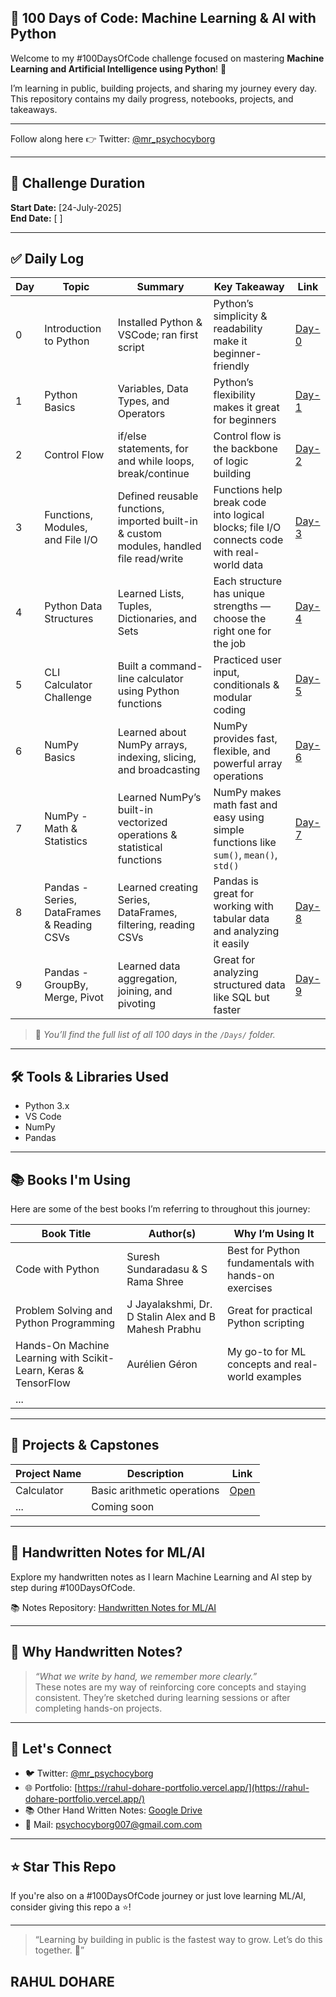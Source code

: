 ## 🧠 100 Days of Code: Machine Learning & AI with Python

Welcome to my #100DaysOfCode challenge focused on mastering **Machine Learning and Artificial Intelligence using Python**! 🚀

I’m learning in public, building projects, and sharing my journey every day. This repository contains my daily progress, notebooks, projects, and takeaways.

---

Follow along here 👉 Twitter: [@mr_psychocyborg](https://twitter.com/mr_psychocyborg)

---

## 📅 Challenge Duration

**Start Date:** [24-July-2025]  
**End Date:** [ ]  

---

## ✅ Daily Log

| Day | Topic                               | Summary                                                 | Key Takeaway                                                 | Link                 |
|-----|-------------------------------------|---------------------------------------------------------|--------------------------------------------------------------|----------------------|
| 0	  | Introduction to Python	            | Installed Python & VSCode; ran first script	          | Python’s simplicity & readability make it beginner-friendly  | [Day-0](Days/Day-0/) |
| 1   | Python Basics                       | Variables, Data Types, and Operators                    | Python’s flexibility makes it great for beginners            | [Day-1](Days/Day-1/) |
| 2   | Control Flow                        | if/else statements, for and while loops, break/continue | Control flow is the backbone of logic building               | [Day-2](Days/Day-2/) |
| 3   | Functions, Modules, and File I/O    | Defined reusable functions, imported built-in & custom modules, handled file read/write | Functions help break code into logical blocks; file I/O connects code with real-world data | [Day-3](Days/Day-3/) |
| 4   | Python Data Structures              | Learned Lists, Tuples, Dictionaries, and Sets           | Each structure has unique strengths — choose the right one for the job | [Day-4](Days/Day-4/) |
| 5   | CLI Calculator Challenge            | Built a command-line calculator using Python functions  | Practiced user input, conditionals & modular coding          | [Day-5](Days/Day-5/) |
| 6   | NumPy Basics                        | Learned about NumPy arrays, indexing, slicing, and broadcasting | NumPy provides fast, flexible, and powerful array operations | [Day-6](Days/Day-6/)  |
| 7   | NumPy - Math & Statistics           | Learned NumPy’s built-in vectorized operations & statistical functions | NumPy makes math fast and easy using simple functions like `sum()`, `mean()`, `std()` | [Day-7](Days/Day-7/) |
| 8   | Pandas - Series, DataFrames & Reading CSVs | Learned creating Series, DataFrames, filtering, reading CSVs | Pandas is great for working with tabular data and analyzing it easily | [Day-8](Days/Day-8/) |
| 9   | Pandas - GroupBy, Merge, Pivot      | Learned data aggregation, joining, and pivoting         | Great for analyzing structured data like SQL but faster      | [Day-9](Days/Day-9/) |


> 📌 *You’ll find the full list of all 100 days in the `/Days/` folder.*

---

## 🛠️ Tools & Libraries Used

- Python 3.x
- VS Code
- NumPy
- Pandas

---

## 📚 Books I'm Using

Here are some of the best books I’m referring to throughout this journey:

| Book Title                                                      | Author(s)                                            | Why I’m Using It                                       |
|-----------------------------------------------------------------|------------------------------------------------------|--------------------------------------------------------|
| Code with Python                                                | Suresh Sundaradasu & S Rama Shree                    | Best for Python fundamentals with hands-on exercises   |
| Problem Solving and Python Programming                          | J Jayalakshmi, Dr. D Stalin Alex and B Mahesh Prabhu | Great for practical Python scripting                   |
| Hands-On Machine Learning with Scikit-Learn, Keras & TensorFlow | Aurélien Géron                                       | My go-to for ML concepts and real-world examples       |
| ...                                                             |                                                      |                                                        |

---

## 🧩 Projects & Capstones

| Project Name | Description                 | Link       |
|--------------|-----------------------------|------------|
| Calculator   | Basic arithmetic operations | [Open](Days/Day-5/Calculator.py) |
| ...          | Coming soon                 |            |

---

## 🧠 Handwritten Notes for ML/AI
Explore my handwritten notes as I learn Machine Learning and AI step by step during #100DaysOfCode.

📚 Notes Repository: [Handwritten Notes for ML/AI](https://drive.google.com/drive/folders/1VphGLzo6hrv3pPvGR9A53L1hxn_4mC76?usp=sharing)

---

## 📝 Why Handwritten Notes?

> *“What we write by hand, we remember more clearly.”*  
These notes are my way of reinforcing core concepts and staying consistent. They’re sketched during learning sessions or after completing hands-on projects.

---

## 🤝 Let's Connect

- 🐦 Twitter: [@mr_psychocyborg](https://twitter.com/mr_psychocyborg)
- 🌐 Portfolio: [https://rahul-dohare-portfolio.vercel.app/](https://rahul-dohare-portfolio.vercel.app/)
- 📚 Other Hand Written Notes: [Google Drive](https://drive.google.com/drive/folders/1ATt5iqlyuuoxx-BiTmAXQBDJk5KYae-A?usp=sharing)
- 💌 Mail: psychocyborg007@gmail.com.com

---

## ⭐️ Star This Repo

If you're also on a #100DaysOfCode journey or just love learning ML/AI, consider giving this repo a ⭐️!

---

> “Learning by building in public is the fastest way to grow. Let’s do this together. 💪”


## RAHUL DOHARE